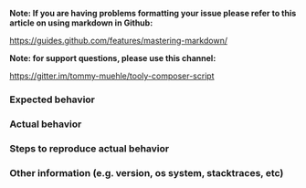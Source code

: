 **Note: If you are having problems formatting your issue please refer to this article on using markdown in Github:**

https://guides.github.com/features/mastering-markdown/

**Note: for support questions, please use this channel:** 

https://gitter.im/tommy-muehle/tooly-composer-script

### Expected behavior

### Actual behavior

### Steps to reproduce actual behavior

### Other information (e.g. version, os system, stacktraces, etc) 

